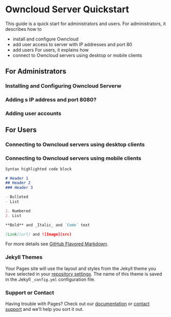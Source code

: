 # Owncloud Server Quickstart
This guide is a quick start for administrators and users. For administrators, it describes how to 
- install and configure Owncloud
- add user access to server with IP addresses and port 80
- add users
For users, it explains how
- connect to Owncloud servers using desktop or mobile clients

## For Administrators

### Installing and Configuring Owncloud Serverw

### Adding  s IP address and port 8080?
### Adding user accounts

## For Users
### Connecting to Owncloud servers using desktop clients
### Connecting to Owncloud servers using mobile clients






```markdown
Syntax highlighted code block

# Header 1
## Header 2
### Header 3

- Bulleted
- List

1. Numbered
2. List

**Bold** and _Italic_ and `Code` text

[Link](url) and ![Image](src)
```

For more details see [GitHub Flavored Markdown](https://guides.github.com/features/mastering-markdown/).

### Jekyll Themes

Your Pages site will use the layout and styles from the Jekyll theme you have selected in your [repository settings](https://github.com/bebopluvr/github.io/settings). The name of this theme is saved in the Jekyll `_config.yml` configuration file.

### Support or Contact

Having trouble with Pages? Check out our [documentation](https://help.github.com/categories/github-pages-basics/) or [contact support](https://github.com/contact) and we’ll help you sort it out.
